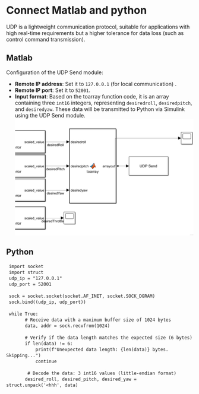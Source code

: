 # Connect Matlab and python

UDP is a lightweight communication protocol, suitable for applications with high real-time requirements but a higher tolerance for data loss (such as control command transmission). 

## Matlab

Configuration of the UDP Send module:

- **Remote IP address**: Set it to `127.0.0.1` (for local communication) .
- **Remote IP port**: Set it to `52001`.
- **Input format**: Based on the toarray function code, it is an array containing three `int16` integers, representing `desiredroll`, `desiredpitch`, and `desiredyaw`. These data will be transmitted to Python via Simulink using the UDP Send module. 
![image](https://github.com/Lee-Chun-Yi/NCKU-Quadrotor-Navigation/blob/main/image/123.png)

## Python
 ```
  import socket
  import struct
  udp_ip = "127.0.0.1"  
  udp_port = 52001

  sock = socket.socket(socket.AF_INET, socket.SOCK_DGRAM) 
  sock.bind((udp_ip, udp_port))

  while True:
        # Receive data with a maximum buffer size of 1024 bytes
        data, addr = sock.recvfrom(1024)

        # Verify if the data length matches the expected size (6 bytes)
        if len(data) != 6:
            print(f"Unexpected data length: {len(data)} bytes. Skipping...")
            continue

         # Decode the data: 3 int16 values (little-endian format)
        desired_roll, desired_pitch, desired_yaw = struct.unpack('<hhh', data)
```
